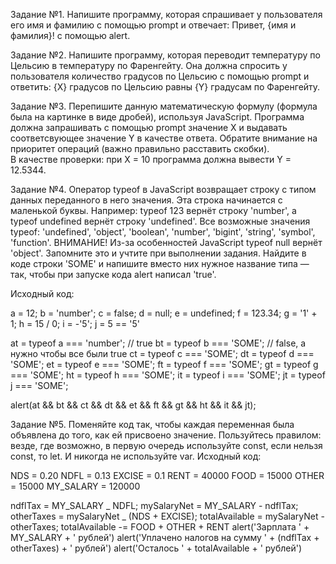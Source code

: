 Задание №1.
Напишите программу, которая спрашивает у пользователя его имя и фамилию с помощью prompt
и отвечает: Привет, {имя и фамилия}! с помощью alert.

Задание №2.
Напишите программу, которая переводит температуру по Цельсию в температуру по Фаренгейту.
Она должна спросить у пользователя количество градусов по Цельсию с помощью prompt
и ответить: {X} градусов по Цельсию равны {Y} градусам по Фаренгейту.

Задание №3.
Перепишите данную математическую формулу (формула была на картинке в виде дробей), используя JavaScript.
Программа должна запрашивать с помощью prompt значение X и выдавать соответсвующее значение Y в качестве ответа.
Обратите внимание на приоритет операций (важно правильно расставить скобки).<br>
В качестве проверки: при X = 10 программа должна вывести Y = 12.5344.

Задание №4.
Оператор typeof в JavaScript возвращает строку с типом данных переданного в него значения. Эта строка начинается с маленькой буквы. Например: typeof 123 вернёт строку 'number', а typeof undefined вернёт строку 'undefined'.
Все возможные значения typeof: 'undefined', 'object', 'boolean', 'number', 'bigint', 'string', 'symbol', 'function'.
ВНИМАНИЕ! Из-за особенностей JavaScript typeof null вернёт 'object'. Запомните это и учтите при выполнении задания.
Найдите в коде строки 'SOME' и напишите вместо них нужное название типа — так, чтобы при запуске кода alert написал 'true'.

Исходный код:

a = 12;
b = 'number';
c = false;
d = null;
e = undefined;
f = 123.34;
g = '1' + 1;
h = 15 / 0;
i = -'5';
j = 5 == '5'

at = typeof a === 'number'; // true
bt = typeof b === 'SOME'; // false, а нужно чтобы все были true
ct = typeof c === 'SOME';
dt = typeof d === 'SOME';
et = typeof e === 'SOME';
ft = typeof f === 'SOME';
gt = typeof g === 'SOME';
ht = typeof h === 'SOME';
it = typeof i === 'SOME';
jt = typeof j === 'SOME';

alert(at && bt && ct && dt && et && ft && gt && ht && it && jt);

Задание №5.
Поменяйте код так, чтобы каждая переменная была объявлена до того, как ей присвоено значение. Пользуйтесь правилом: везде, где возможно, в первую очередь используйте const, если нельзя const, то let. И никогда не используйте var.
Исходный код:

NDS = 0.20
NDFL = 0.13
EXCISE = 0.1
RENT = 40000
FOOD = 15000
OTHER = 15000
MY_SALARY = 120000

ndflTax = MY_SALARY _ NDFL;
mySalaryNet = MY_SALARY - ndflTax;
otherTaxes = mySalaryNet _ (NDS + EXCISE);
totalAvailable = mySalaryNet - otherTaxes;
totalAvailable -= FOOD + OTHER + RENT
alert('Зарплата ' + MY_SALARY + ' рублей')
alert('Уплачено налогов на сумму ' + (ndflTax + otherTaxes) + ' рублей')
alert('Осталось ' + totalAvailable + ' рублей')

